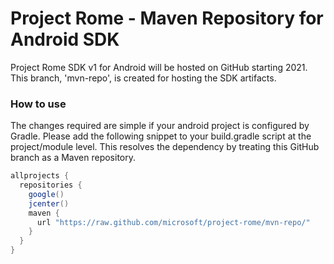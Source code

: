 # Project Rome - Maven Repository for Android SDK

Project Rome SDK v1 for Android will be hosted on GitHub starting 2021. This branch, 'mvn-repo',
is created for hosting the SDK artifacts.

### How to use

The changes required are simple if your android project is configured by Gradle.
Please add the following snippet to your build.gradle script at the project/module level.
This resolves the dependency by treating this GitHub branch as a Maven repository.

```groovy
allprojects {
  repositories {
    google()
    jcenter()
    maven {
      url "https://raw.github.com/microsoft/project-rome/mvn-repo/"
    }
  }
}
```